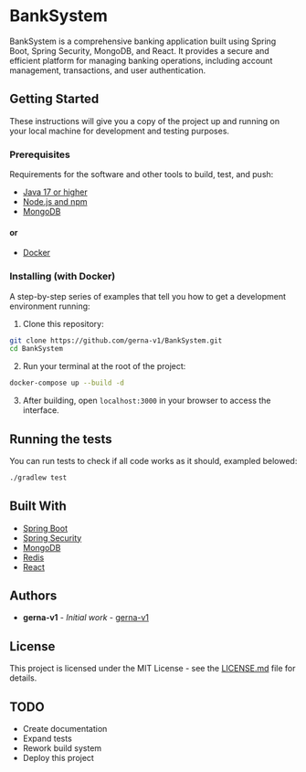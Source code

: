 # BankSystem

BankSystem is a comprehensive banking application built using Spring Boot, Spring Security, MongoDB, and React. It provides a secure and efficient platform for managing banking operations, including account management, transactions, and user authentication.

## Getting Started

These instructions will give you a copy of the project up and running on your local machine for development and testing purposes.

### Prerequisites

Requirements for the software and other tools to build, test, and push:

- [Java 17 or higher](https://www.oracle.com/java/technologies/javase-jdk17-downloads.html)
- [Node.js and npm](https://nodejs.org/)
- [MongoDB](https://www.mongodb.com/)

#### or

- [Docker](https://www.docker.com/)

### Installing (with Docker)

A step-by-step series of examples that tell you how to get a development environment running:

1. Clone this repository:

```bash
git clone https://github.com/gerna-v1/BankSystem.git
cd BankSystem
```

2. Run your terminal at the root of the project:

```bash
docker-compose up --build -d
```

3. After building, open `localhost:3000` in your browser to access the interface.

## Running the tests

You can run tests to check if all code works as it should, exampled belowed:

```bash
./gradlew test
```

## Built With

- [Spring Boot](https://spring.io/projects/spring-boot)
- [Spring Security](https://spring.io/projects/spring-security)
- [MongoDB](https://www.mongodb.com/)
- [Redis](https://redis.io/)
- [React](https://reactjs.org/)

## Authors

- **gerna-v1** - *Initial work* - [gerna-v1](https://github.com/gerna-v1)

## License

This project is licensed under the MIT License - see the [LICENSE.md](LICENSE.md) file for details.

## TODO

- Create documentation
- Expand tests
- Rework build system
- Deploy this project
